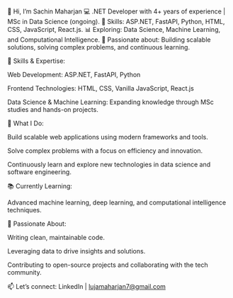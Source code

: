 👋 Hi, I’m Sachin Maharjan
💻 .NET Developer with 4+ years of experience | MSc in Data Science (ongoing).
🔧 Skills: ASP.NET, FastAPI, Python, HTML, CSS, JavaScript, React.js.
📊 Exploring: Data Science, Machine Learning, and Computational Intelligence.
🚀 Passionate about: Building scalable solutions, solving complex problems, and continuous learning.


🔧 Skills & Expertise:

Web Development: ASP.NET, FastAPI, Python

Frontend Technologies: HTML, CSS, Vanilla JavaScript, React.js

Data Science & Machine Learning: Expanding knowledge through MSc studies and hands-on projects.

🚀 What I Do:

Build scalable web applications using modern frameworks and tools.

Solve complex problems with a focus on efficiency and innovation.

Continuously learn and explore new technologies in data science and software engineering.

📚 Currently Learning:

Advanced machine learning, deep learning, and computational intelligence techniques.

🌟 Passionate About:

Writing clean, maintainable code.

Leveraging data to drive insights and solutions.

Contributing to open-source projects and collaborating with the tech community.

📫 Let’s connect: LinkedIn | lujamaharjan7@gmail.com
